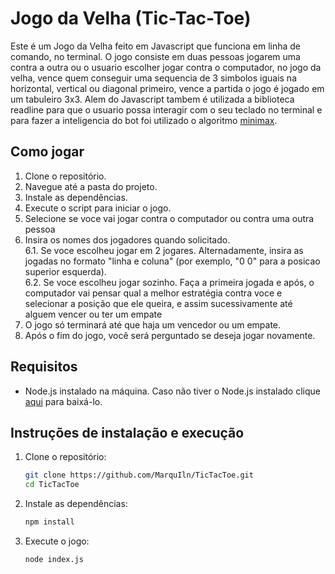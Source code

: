 # Jogo da Velha (Tic-Tac-Toe)

Este é um Jogo da Velha feito em Javascript que funciona em linha de comando, no terminal. O jogo consiste em duas pessoas jogarem uma contra a outra ou o usuario escolher jogar contra o computador, no jogo da velha, vence quem conseguir uma sequencia de 3 simbolos iguais na horizontal, vertical ou diagonal primeiro, vence a partida o jogo é jogado em um tabuleiro 3x3.
Alem do Javascript tambem é utilizada a biblioteca readline para que o usuario possa interagir com o seu teclado no terminal e para fazer a inteligencia do bot foi utilizado o algoritmo [minimax](https://en.wikipedia.org/wiki/Minimax).

## Como jogar

1. Clone o repositório.
2. Navegue até a pasta do projeto.
3. Instale as dependências.
4. Execute o script para iniciar o jogo.
5. Selecione se voce vai jogar contra o computador ou contra uma outra pessoa
6. Insira os nomes dos jogadores quando solicitado.  
    6.1. Se voce escolheu jogar em 2 jogares. Alternadamente, insira as jogadas no formato "linha e coluna" (por exemplo, "0 0" para a posicao superior esquerda).  
    6.2. Se voce escolheu jogar sozinho. Faça a primeira jogada e após, o computador vai pensar qual a melhor estratégia contra voce e selecionar a posição que ele queira, e assim sucessivamente até alguem vencer ou ter um empate
7. O jogo só terminará até que haja um vencedor ou um empate.
8. Após o fim do jogo, você será perguntado se deseja jogar novamente.

## Requisitos

- Node.js instalado na máquina.
Caso não tiver o Node.js instalado clique [aqui](https://nodejs.org/) para baixá-lo.


## Instruções de instalação e execução

1. Clone o repositório:

    ```bash
    git clone https://github.com/MarquIln/TicTacToe.git
    cd TicTacToe
    ```

2. Instale as dependências:

    ```bash
    npm install
    ```

3. Execute o jogo:

    ```bash
    node index.js
    ```
